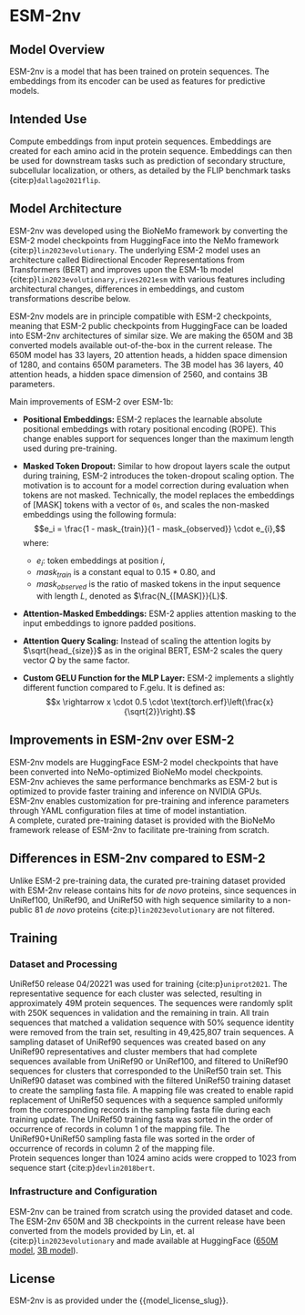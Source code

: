 # ESM-2nv

## Model Overview

ESM-2nv is a model that has been trained on protein sequences. The embeddings from its encoder can be used as features for predictive models.

## Intended Use

Compute embeddings from input protein sequences. Embeddings are created for each amino acid in the protein sequence. Embeddings can then be used for downstream tasks such as prediction of secondary structure, subcellular localization, or others, as detailed by the FLIP benchmark tasks {cite:p}`dallago2021flip`.

## Model Architecture   

ESM-2nv was developed using the BioNeMo framework by converting the ESM-2 model checkpoints from HuggingFace into the NeMo framework {cite:p}`lin2023evolutionary`. The underlying ESM-2 model uses an architecture called Bidirectional Encoder Representations from Transformers (BERT) and improves upon the ESM-1b model {cite:p}`lin2023evolutionary,rives2021esm` with various features including architectural changes, differences in embeddings, and custom transformations describe below. 

ESM-2nv models are in principle compatible with ESM-2 checkpoints, meaning that ESM-2 public checkpoints from HuggingFace can be loaded into ESM-2nv architectures of similar size. We are making the 650M and 3B converted models available out-of-the-box in the current release. The 650M model has 33 layers, 20 attention heads, a hidden space dimension of 1280, and contains 650M parameters. The 3B model has 36 layers, 40 attention heads, a hidden space dimension of 2560, and contains 3B parameters.  

Main improvements of ESM-2 over ESM-1b:
- **Positional Embeddings:** ESM-2 replaces the learnable absolute positional embeddings with rotary positional encoding (ROPE). This change enables support for sequences longer than the maximum length used during pre-training.

- **Masked Token Dropout:** Similar to how dropout layers scale the output during training, ESM-2 introduces the token-dropout scaling option. The motivation is to account for a model correction during evaluation when tokens are not masked. Technically, the model replaces the embeddings of [MASK] tokens with a vector of `0s`, and scales the non-masked embeddings using the following formula:
  $$e_i = \frac{1 - mask_{train}}{1 - mask_{observed}} \cdot e_{i},$$
  where:
  - $e_i$: token embeddings at position $i$,
  - $mask_{train}$ is a constant equal to 0.15 * 0.80, and
  - $mask_{observed}$ is the ratio of masked tokens in the input sequence with length $L$, denoted as $\frac{N_{[MASK]}}{L}$.

- **Attention-Masked Embeddings:** ESM-2 applies attention masking to the input embeddings to ignore padded positions.

- **Attention Query Scaling:** Instead of scaling the attention logits by $\sqrt{head_{size}}$ as in the original BERT, ESM-2 scales the query vector $Q$ by the same factor.

- **Custom GELU Function for the MLP Layer:** ESM-2 implements a slightly different function compared to F.gelu. It is defined as:
  $$x \rightarrow x \cdot 0.5 \cdot \text{torch.erf}\left(\frac{x}{\sqrt{2}}\right).$$

## Improvements in ESM-2nv over ESM-2  

ESM-2nv models are HuggingFace ESM-2 model checkpoints that have been converted into NeMo-optimized BioNeMo model checkpoints.  
ESM-2nv achieves the same performance benchmarks as ESM-2 but is optimized to provide faster training and inference on NVIDIA GPUs.   
ESM-2nv enables customization for pre-training and inference parameters through YAML configuration files at time of model instantiation.   
A complete, curated pre-training dataset is provided with the BioNeMo framework release of ESM-2nv to facilitate pre-training from scratch.  

## Differences in ESM-2nv compared to ESM-2

Unlike ESM-2 pre-training data, the curated pre-training dataset provided with ESM-2nv release contains hits for *de novo* proteins, since sequences in UniRef100, UniRef90, and UniRef50 with high sequence similarity to a non-public 81 *de novo* proteins {cite:p}`lin2023evolutionary` are not filtered.  

## Training

### Dataset and Processing 

UniRef50 release 04/20221 was used for training {cite:p}`uniprot2021`. The representative sequence for each cluster was selected, resulting in approximately 49M protein sequences. The sequences were randomly split with 250K sequences in validation and the remaining in train. All train sequences that matched a validation sequence with 50% sequence identity were removed from the train set, resulting in 49,425,807 train sequences. A sampling dataset of UniRef90 sequences was created based on any UniRef90 representatives and cluster members that had complete sequences available from UniRef90 or UniRef100, and filtered to UniRef90 sequences for clusters that corresponded to the UniRef50 train set. This UniRef90 dataset was combined with the filtered UniRef50 training dataset to create the sampling fasta file. A mapping file was created to enable rapid replacement of UniRef50 sequences with a sequence sampled uniformly from the corresponding records in the sampling fasta file during each training update. The UniRef50 training fasta was sorted in the order of occurrence of records in column 1 of the mapping file. The UniRef90+UniRef50 sampling fasta file was sorted in the order of occurrence of records in column 2 of the mapping file.  
Protein sequences longer than 1024 amino acids were cropped to 1023 from sequence start {cite:p}`devlin2018bert`.   

### Infrastructure and Configuration  

ESM-2nv can be trained from scratch using the provided dataset and code. The ESM-2nv 650M and 3B checkpoints in the current release have been converted from the models provided by Lin, et. al {cite:p}`lin2023evolutionary` and made available at HuggingFace ([650M model](https://huggingface.co/facebook/esm2_t33_650M_UR50D), [3B model](https://huggingface.co/facebook/esm2_t36_3B_UR50D)).  

## License   

ESM-2nv is as provided under the {{model_license_slug}}.